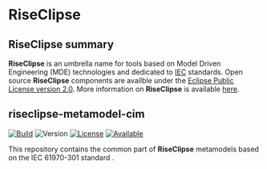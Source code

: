 # RiseClipse
## RiseClipse summary
**RiseClipse** is an umbrella name for tools based on Model Driven Engineering (MDE) technologies and dedicated to [IEC](http://www.iec.ch/) standards. Open source **RiseClipse** components are availble under the [Eclipse Public License version 2.0](https://www.eclipse.org/org/documents/epl-2.0/EPL-2.0.html). More information on **RiseClipse** is available [here](https://riseclipse.github.io/).

## riseclipse-metamodel-cim
[![Build](https://github.com/riseclipse/riseclipse-metamodel-cim/actions/workflows/Verify.yml/badge.svg)](https://github.com/riseclipse/riseclipse-metamodel-cim/actions/workflows/Verify.yml)
![Version](https://img.shields.io/github/v/tag/riseclipse/riseclipse-metamodel-cim?color=blueviolet&label=Latest)
[![License](https://img.shields.io/badge/License-EPL_2.0-blue.svg)](https://opensource.org/licenses/EPL-2.0)
[![Available](https://img.shields.io/badge/Available%20on-Maven%20Central-orange)](https://repo1.maven.org/maven2/io/github/riseclipse/fr.centralesupelec.edf.riseclipse.cim.util/)

This repository contains the common part of **RiseClipse** metamodels based on the IEC 61970-301 standard .
